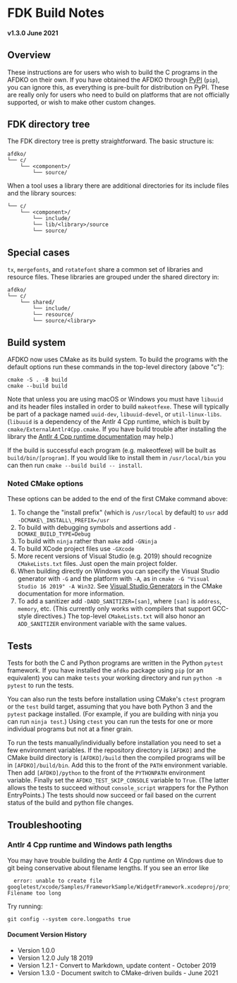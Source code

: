 # FDK Build Notes

#### v1.3.0 June 2021

## Overview
These instructions are for users who wish to build the C programs in the AFDKO on their own. If you have obtained the AFDKO through [PyPI](https://pypi.org/project/afdko/) (`pip`), you can ignore this, as everything is pre-built for distribution on PyPI. These are really only for users who need to build on platforms that are not officially supported, or wish to make other custom changes.

## FDK directory tree

The FDK directory tree is pretty straightforward. The basic structure is:
```
afdko/
└── c/
    └── <component>/
        └── source/
```

When a tool uses a library there are additional directories for its include files and the library sources:
```
└── c/
    └── <component>/
        └── include/
        └── lib/<library>/source
        └── source/
```

## Special cases
`tx`, `mergefonts`, and `rotatefont` share a common set of libraries and resource files. These libraries are grouped under the shared directory in:
```
afdko/
└── c/
    └── shared/
        └── include/
        └── resource/
        └── source/<library>
```

## Build system

AFDKO now uses CMake as its build system. To build the programs with the default options run these commands in the top-level directory (above "c"):

```
cmake -S . -B build
cmake --build build
```

Note that unless you are using macOS or Windows you must have `libuuid` and its header files installed in order to build `makeotfexe`. These will typically be part of a package named `uuid-dev`, `libuuid-devel`, or `util-linux-libs`. (`libuuid` is a dependency of the Antlr 4 Cpp runtime, which is built by `cmake/ExternalAntlr4Cpp.cmake`. If you have build trouble after installing the library the [Antlr 4 Cpp runtime documentation](https://github.com/antlr/antlr4/tree/master/runtime/Cpp) may help.)

If the build is successful each program (e.g. makeotfexe) will be built as `build/bin/[program]`.  If you would like to install them in `/usr/local/bin` you can then run `cmake --build build -- install`.

### Noted CMake options

These options can be added to the end of the first CMake command above:

1. To change the "install prefix" (which is `/usr/local` by default) to `usr` add `-DCMAKE\_INSTALL\_PREFIX=/usr`
2. To build with debugging symbols and assertions add `-DCMAKE_BUILD_TYPE=Debug`
3. To build with `ninja` rather than `make` add `-GNinja`
4. To build XCode project files use `-GXcode`
5. More recent versions of Visual Studio (e.g. 2019) should recognize `CMakeLists.txt` files. Just open the main project folder.
6. When building directly on Windows you can specify the Visual Studio generator with `-G` and the platform with `-A`, as in `cmake -G "Visual Studio 16 2019" -A Win32`. See [Visual Studio Generators](https://cmake.org/cmake/help/latest/manual/cmake-generators.7.html#visual-studio-generators) in the CMake documentation for more information.
7. To add a sanitizer add `-DADD_SANITIZER=[san]`, where `[san]` is `address`, `memory`, etc. (This currently only works with compilers that support GCC-style directives.) The top-level `CMakeLists.txt` will also honor an `ADD_SANITIZER` environment variable with the same values.

## Tests

Tests for both the C and Python programs are written in the Python `pytest` framework. If you have installed the `afdko` package using `pip` (or an equivalent) you can make `tests` your working directory and run `python -m pytest` to run the tests.

You can also run the tests before installation using CMake's `ctest` program or the `test` build target, assuming that you have both Python 3 and the `pytest` package installed. (For example, if you are building with ninja you can run `ninja test`.) Using `ctest` you can run the tests for one or more individual programs but not at a finer grain.

To run the tests manually/individually before installation you need to set a few environment variables. If the repository directory is `[AFDKO]` and the CMake build directory is `[AFDKO]/build` then the compiled programs will be in `[AFDKO]/build/bin`. Add this to the front of the `PATH` environment variable. Then add `[AFDKO]/python` to the front of the `PYTHONPATH` environment variable. Finally set the `AFDKO_TEST_SKIP_CONSOLE` variable to `True`. (The latter allows the tests to succeed without `console_script` wrappers for the Python EntryPoints.) The tests should now succeed or fail based on the current status of the build and python file changes.

## Troubleshooting

### Antlr 4 Cpp runtime and Windows path lengths

You may have trouble building the Antlr 4 Cpp runtime on Windows due to git
being conservative about filename lengths. If you see an error like

```
  error: unable to create file googletest/xcode/Samples/FrameworkSample/WidgetFramework.xcodeproj/project.pbxproj: Filename too long
```

Try running:

```
git config --system core.longpaths true
```

#### Document Version History

- Version 1.0.0
- Version 1.2.0 July 18 2019
- Version 1.2.1 - Convert to Markdown, update content - October 2019
- Version 1.3.0 - Document switch to CMake-driven builds - June 2021

